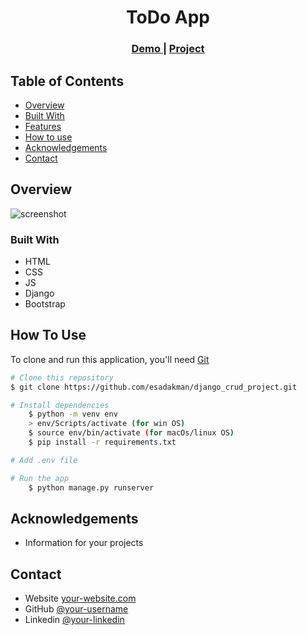 <!-- Please update value in the {}  -->

<h1 align="center">ToDo App</h1>

<div align="center">
  <h3>
    <a href="https://esadakman-django-crud.herokuapp.com/">
      Demo
    </a>
     | 
    <a href="https://github.com/esadakman/django_crud_project">
      Project
    </a>
 
  </h3>
</div>

<!-- TABLE OF CONTENTS -->

## Table of Contents

- [Overview](#overview)
- [Built With](#built-with)
- [Features](#features)
- [How to use](#how-to-use)
- [Acknowledgements](#acknowledgements)
- [Contact](#contact)

<!-- OVERVIEW -->

## Overview

![screenshot](https://user-images.githubusercontent.com/16707738/92399059-5716eb00-f132-11ea-8b14-bcacdc8ec97b.png)

### Built With

<!-- This section should list any major frameworks that you built your project using. Here are a few examples.-->

- HTML
- CSS
- JS
- Django
- Bootstrap

## How To Use

<!-- This is an example, please update according to your application -->

To clone and run this application, you'll need [Git](https://git-scm.com)

```bash
# Clone this repository
$ git clone https://github.com/esadakman/django_crud_project.git

# Install dependencies
    $ python -m venv env
    > env/Scripts/activate (for win OS)
    $ source env/bin/activate (for macOs/linux OS)
    $ pip install -r requirements.txt

# Add .env file

# Run the app
    $ python manage.py runserver
```

## Acknowledgements

- Information for your projects

## Contact

- Website [your-website.com](https://esadakman.github.io/)
- GitHub [@your-username](https://github.com/esadakman)
- Linkedin [@your-linkedin](https://www.linkedin.com/in/esadakman/)

